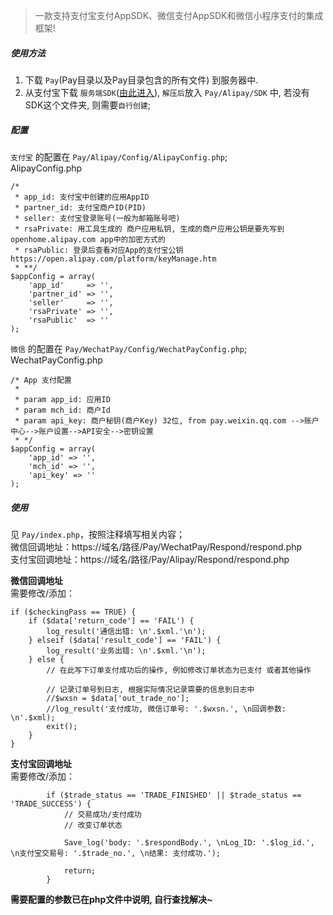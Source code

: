 > 一款支持支付宝支付AppSDK、微信支付AppSDK和微信小程序支付的集成框架!

##### 使用方法
1. 下载 `Pay`(Pay目录以及Pay目录包含的所有文件) 到服务器中.
2. 从支付宝下载 `服务端SDK`([由此进入](https://docs.open.alipay.com/54/103419)), `解压后`放入 `Pay/Alipay/SDK` 中, 若没有SDK这个文件夹, 则需要`自行创建`;

##### 配置
`支付宝` 的配置在 `Pay/Alipay/Config/AlipayConfig.php`; \
AlipayConfig.php
```
/*
 * app_id: 支付宝中创建的应用AppID
 * partner_id: 支付宝商户ID(PID)
 * seller: 支付宝登录账号(一般为邮箱账号吧)
 * rsaPrivate: 用工具生成的 商户应用私钥, 生成的商户应用公钥是要先写到 openhome.alipay.com app中的加密方式的
 * rsaPublic: 登录后查看对应App的支付宝公钥 https://open.alipay.com/platform/keyManage.htm
 * **/
$appConfig = array(
    'app_id'     => '',
    'partner_id' => '',
    'seller'     => '',
    'rsaPrivate' => '',
    'rsaPublic'  => ''
);
```


`微信` 的配置在 `Pay/WechatPay/Config/WechatPayConfig.php`; \
WechatPayConfig.php
```
/* App 支付配置
 *
 * param app_id: 应用ID
 * param mch_id: 商户Id
 * param api_key: 商户秘钥(商户Key) 32位, from pay.weixin.qq.com -->账户中心-->账户设置-->API安全-->密钥设置
 * */
$appConfig = array(
    'app_id' => '',
    'mch_id' => '',
    'api_key' => ''
);
```

##### 使用
见 `Pay/index.php`，按照注释填写相关内容；\
微信回调地址：https://域名/路径/Pay/WechatPay/Respond/respond.php \
支付宝回调地址：https://域名/路径/Pay/Alipay/Respond/respond.php

**微信回调地址**\
需要修改/添加：
```
if ($checkingPass == TRUE) {
    if ($data['return_code'] == 'FAIL') {
        log_result('通信出错: \n'.$xml.'\n');
    } elseif ($data['result_code'] == 'FAIL') {
        log_result('业务出错: \n'.$xml.'\n');
    } else {
        // 在此写下订单支付成功后的操作, 例如修改订单状态为已支付 或者其他操作

        // 记录订单号到日志, 根据实际情况记录需要的信息到日志中
        //$wxsn = $data['out_trade_no'];
        //log_result('支付成功, 微信订单号: '.$wxsn.', \n回调参数: \n'.$xml);
        exit();
    }
}
```

**支付宝回调地址**\
需要修改/添加：
```
        if ($trade_status == 'TRADE_FINISHED' || $trade_status == 'TRADE_SUCCESS') {
            // 交易成功/支付成功
            // 改变订单状态

            Save_log('body: '.$respondBody.', \nLog_ID: '.$log_id.', \n支付宝交易号: '.$trade_no.', \n结果: 支付成功.');

            return;
        }
```


**需要配置的参数已在php文件中说明, 自行查找解决~**
